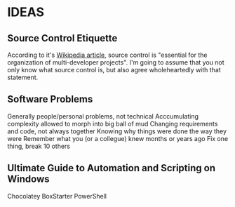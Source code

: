 IDEAS
=====

Source Control Etiquette
------------------------

According to it's [Wikipedia article](http://en.wikipedia.org/wiki/Revision_control),
source control is "essential for the organization of multi-developer projects".
I'm going to assume that you not only know what source control is, but also agree
wholeheartedly with that statement.

Software Problems
-----------------

Generally people/personal problems, not technical
Acccumulating complexity allowed to morph into big ball of mud
Changing requirements and code, not always together
Knowing why things were done the way they were
Remember what you (or a collegue) knew months or years ago
Fix one thing, break 10 others

Ultimate Guide to Automation and Scripting on Windows
-----------------------------------------------------

Chocolatey
BoxStarter
PowerShell
